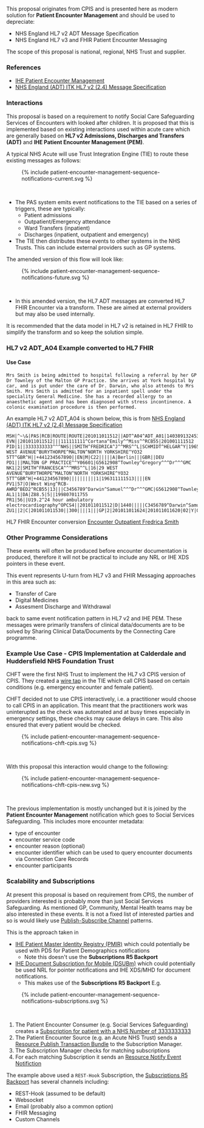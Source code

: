 
This proposal originates from CPIS and is presented here as modern solution for **Patient Encounter Management** and should be used to depreciate:

- NHS England HL7 v2 ADT Message Specification
- NHS England HL7 v3 and FHIR Patient Encounter Messaging 

The scope of this proposal is national, regional, NHS Trust and supplier.

### References

- [IHE Patient Encounter Management](https://profiles.ihe.net/ITI/TF/Volume1/ch-14.html#14.5.2)
- <a href="HSCIC ITK HL7 V2 Message Specifications.pdf" target="_blank">NHS England (ADT) ITK HL7 v2 (2.4) Message Specification</a>


### Interactions

This proposal is based on a requirement to notify Social Care Safeguarding Services of Encounters with looked after children. It is proposed that this is implemented based on existing interactions used within acute care which are generally based on **HL7 v2 Admissions, Discharges and Transfers (ADT)** and **IHE Patient Encounter Management (PEM)**. 

A typical NHS Acute will use Trust Integration Engine (TIE) to route these existing messages as follows:

<figure>{% include patient-encounter-management-sequence-notifications-current.svg %}</figure>
<br clear="all"/>

- The PAS system emits event notifications to the TIE based on a series of triggers, these are typically:
   - Patient admissions
   - Outpatient/Emergency attendance 
   - Ward Transfers (inpatient)
   - Discharges (inpatient, outpatient and emergency)
- The TIE then distributes these events to other systems in the NHS Trusts. This can include external providers such as GP systems.

The amended version of this flow will look like: 

<figure>{% include patient-encounter-management-sequence-notifications-future.svg %}</figure>
<br clear="all"/>

- In this amended version, the HL7 ADT messages are converted HL7 FHIR Encounter via a transform. These are aimed at external providers but may also be used internally.

It is recommended that the data model in HL7 v2 is retained in HL7 FHIR to simplify the transform and so keep the solution simple.

### HL7 v2 ADT_A04 Example converted to HL7 FHIR

#### Use Case

`Mrs Smith is being admitted to hospital following a referral by her GP Dr Townley of the Malton GP Practice. She arrives at York hospital by car, and is put under the care of Dr. Darwin, who also attends to Mrs Smith. Mrs Smith is admitted for an inpatient spell under the speciality General Medicine. She has a recorded allergy to an anaesthetic agent and has been diagnosed with stress incontinence. A colonic examination procedure is then performed.`

An example HL7 v2 ADT_A04 is shown below, this is from <a href="HSCIC ITK HL7 V2 Message Specifications.pdf" target="_blank">NHS England (ADT) ITK HL7 v2 (2.4) Message Specification</a> 

```
MSH|^~\&|PAS|RCB|ROUTE|ROUTE|201011011512||ADT^A04^ADT_A01|14038913245354|P|2.4||201011011512|||GBR|UNICODE|EN||iTKv1.0
EVN||201011011512|||111111111^Cortana^Emily^^Miss^^RCB55|201001111512
PID|1||3333333333^^^NHS||SMITH^FREDRICA^J^^MRS^^L|SCHMIDT^HELGAR^Y|196512131515|2|||29 WEST AVENUE^BURYTHORPE^MALTON^NORTH YORKSHIRE^YO32 5TT^GBR^H||+441234567890||EN|M|C22|||||A|Berlin|||GBR||DEU
PD1|||MALTON GP PRACTICE^^Y06601|G5612908^Townley^Gregory^^^Dr^^^GMC
NK1|2|SMITH^FRANCESCA^^^MRS^^L|16|29 WEST AVENUE^BURYTHORPE^MALTON^NORTH YORKSHIRE^YO32 5TT^GBR^H|+441234567890||||||||||1|196311111513||||EN
PV1|57|O|West Wing^RCB-AWRD^BED2^RCB55|13|||C3456789^Darwin^Samuel^^^Dr^^^GMC|G5612908^Townley^Gregory^^^Dr^^^GMC|C3456789^Darwin^Samuel^^^Dr^^^GMC|300||||19|||C3456789^Darwin^Samuel^^^Dr^^^GMC|OUTPATIENT|2141^^^VISITID|||||||||||||||||||||||||201011011600
AL1|1|DA|Z88.5|5||199807011755
PR1|56||U19.2^24 hour ambulatory electrocardiography^OPCS4||201011011512|D|1440|||||C3456789^Darwin^Samuel^^^Dr^^^GMC|C3
ZU1||2|C|201011011530||300||||1|||GP|2|201011011624|201011011620|02|Y|0
```

HL7 FHIR Encounter conversion [Encounter Outpatient Fredrica Smith](Encounter-outpatient-fredrica-smith.html)

### Other Programme Considerations

These events will often be produced before encounter documentation is produced, therefore it will not be practical to include any NRL or IHE XDS pointers in these event.

This event represents U-turn from HL7 v3 and FHIR Messaging approaches in this area such as:

- Transfer of Care
- Digital Medicines
- Assesment Discharge and Withdrawal

back to same event notification pattern in HL7 v2 and IHE PEM. These messages were primarily transfers of clinical data/documents are to be solved by Sharing Clinical Data/Documents by the Connecting Care programme. 

### Example Use Case - CPIS Implementation at Calderdale and Huddersfield NHS Foundation Trust 

CHFT were the first NHS Trust to implement the HL7 v3 CPIS version of CPIS. They created a [wire tap](https://www.enterpriseintegrationpatterns.com/patterns/messaging/WireTap.html) in the TIE which call CPIS based on certain conditions (e.g. emergency encounter and female patient).

CHFT decided not to use CPIS interactively, i.e. a practitioner would choose to call CPIS in an application. This meant that the practitioners work was uninterupted as the check was automated and at busy times especially in emergency settings, these checks may cause delays in care.
This also ensured that every patient would be checked.

<figure>{% include patient-encounter-management-sequence-notifications-chft-cpis.svg %}</figure>
<br clear="all"/>

With this proposal this interaction would change to the following:

<figure>{% include patient-encounter-management-sequence-notifications-chft-cpis-new.svg %}</figure>
<br clear="all"/>

The previous implementation is mostly unchanged but it is joined by the **Patient Encounter Management** notification which goes to Social Services Safeguarding. This includes more encounter metadata:

- type of encounter
- encounter service code
- encounter reason (optional)
- encounter identifier which can be used to query encounter documents via Connection Care Records
- encounter participants

### Scalability and Subscriptions

At present this proposal is based on requirement from CPIS, the number of providers interested is probably more than just Social Services Safeguarding. As mentioned GP, Community, Mental Health teams may be also interested in these events. It is not a fixed list of interested parties and so is would likely use [Publish-Subscribe Channel](https://www.enterpriseintegrationpatterns.com/patterns/messaging/PublishSubscribeChannel.html) patterns. 

This is the approach taken in 

- [IHE Patient Master Identity Registry (PMIR)](https://profiles.ihe.net/ITI/PMIR/) which could potentially be used with PDS for Patient Demographics notifications
  - Note this doesn't use the **Subscriptions R5 Backport**
- [IHE Document Subscription for Mobile (DSUBm)](https://build.fhir.org/ig/IHE/ITI.DSUBm/branches/master/index.html) which could potentially be used NRL for pointer notifications and IHE XDS/MHD for document notifications.
  - This makes use of the **Subscriptions R5 Backport**
E.g.

<figure>{% include patient-encounter-management-sequence-notifications-subscriptions.svg %}</figure>
<br clear="all"/>

1. The Patient Encounter Consumer (e.g. Social Services Safeguarding) creates a [Subscription for patient with a NHS Number of 3333333333](Subscription-ex-Encounter-Subscription.html)
2. The Patient Encounter Source (e.g. an Acute NHS Trust) sends a [Resource Publish Transaction Bundle](Bundle-ex-ResourcePublish.html) to the Subscription Manager.
3. The Subscription Manager checks for matching subscriptions
4. For each matching Subscription it sends an [Resource Notify Event Notifiction](Bundle-ex-EventNotification.html)

The example above used a `REST-Hook` Subscription, the [Subscriptions R5 Backport](https://hl7.org/fhir/uv/subscriptions-backport/STU1.1/channels.html) has several channels including:

- REST-Hook (assumed to be default)
- Websocket
- Email (probably also a common option)
- FHIR Messaging
- Custom Channels
